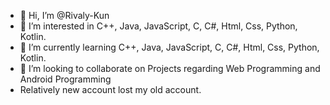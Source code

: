 - 👋 Hi, I’m @Rivaly-Kun
- 👀 I’m interested in C++, Java, JavaScript, C, C#, Html, Css, Python, Kotlin.
- 🌱 I’m currently learning C++, Java, JavaScript, C, C#, Html, Css, Python, Kotlin.
- 💞️ I’m looking to collaborate on Projects regarding Web Programming and Android Programming 
- Relatively new account lost my old account. 
<!---
Rivaly-Kun/Rivaly-Kun is a ✨ special ✨ repository because its `README.md` (this file) appears on your GitHub profile.
You can click the Preview link to take a look at your changes.
--->
